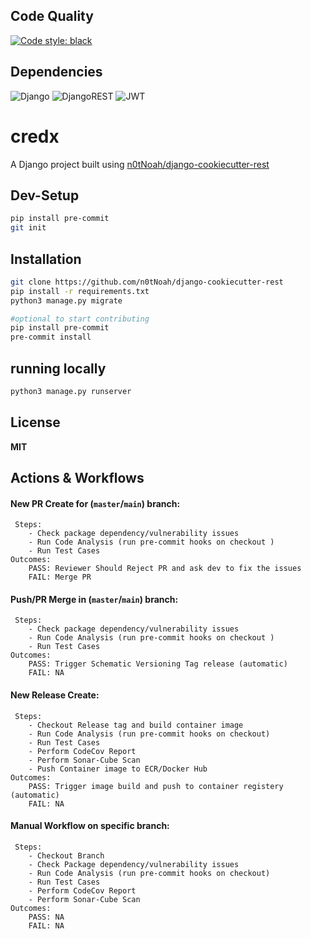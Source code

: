 
## Code Quality
[![Code style: black](https://img.shields.io/badge/code%20style-black-000000.svg)](https://github.com/ambv/black)


## Dependencies

![Django](https://img.shields.io/badge/django-%23092E20.svg?style=for-the-badge&logo=django&logoColor=white)
![DjangoREST](https://img.shields.io/badge/DJANGO-REST-ff1709?style=for-the-badge&logo=django&logoColor=white&color=ff1709&labelColor=gray)
![JWT](https://img.shields.io/badge/JWT-black?style=for-the-badge&logo=JSON%20web%20tokens)

# credx
A Django project built using [n0tNoah/django-cookiecutter-rest](https://github.com/n0tNoah/django-cookiecutter-rest)

## Dev-Setup
```bash
pip install pre-commit
git init

```


## Installation

```bash
git clone https://github.com/n0tNoah/django-cookiecutter-rest
pip install -r requirements.txt
python3 manage.py migrate

#optional to start contributing
pip install pre-commit
pre-commit install

```

## running locally

```bash
python3 manage.py runserver
```

## License
**MIT**


## Actions & Workflows

#### New PR Create for (`master`/`main`) branch:
     Steps:
        - Check package dependency/vulnerability issues
        - Run Code Analysis (run pre-commit hooks on checkout )
        - Run Test Cases
    Outcomes:
        PASS: Reviewer Should Reject PR and ask dev to fix the issues
        FAIL: Merge PR

#### Push/PR Merge in (`master`/`main`) branch:
     Steps:
        - Check package dependency/vulnerability issues
        - Run Code Analysis (run pre-commit hooks on checkout )
        - Run Test Cases
    Outcomes:
        PASS: Trigger Schematic Versioning Tag release (automatic)
        FAIL: NA
#### New Release Create:
     Steps:
        - Checkout Release tag and build container image
        - Run Code Analysis (run pre-commit hooks on checkout)
        - Run Test Cases
        - Perform CodeCov Report
        - Perform Sonar-Cube Scan
        - Push Container image to ECR/Docker Hub
    Outcomes:
        PASS: Trigger image build and push to container registery (automatic)
        FAIL: NA

#### Manual Workflow on specific branch:
     Steps:
        - Checkout Branch
        - Check Package dependency/vulnerability issues
        - Run Code Analysis (run pre-commit hooks on checkout)
        - Run Test Cases
        - Perform CodeCov Report
        - Perform Sonar-Cube Scan
    Outcomes:
        PASS: NA
        FAIL: NA
